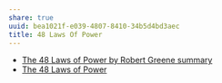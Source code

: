 ```yaml
---
share: true
uuid: bea1021f-e039-4807-8410-34b5d4bd3aec
title: 48 Laws Of Power
---
```

* [The 48 Laws of Power by Robert Greene summary](https://www.oberlo.ca/blog/48-laws-of-power-robert-greene-summary) 
* [The 48 Laws of Power](/8532218e-bd74-461a-960e-09efd6e9e281)